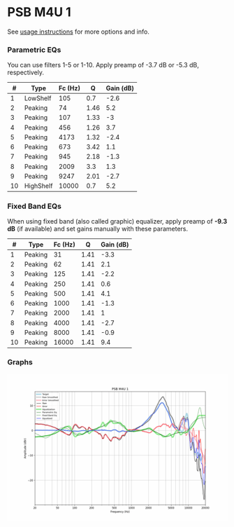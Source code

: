 # PSB M4U 1
See [usage instructions](https://github.com/jaakkopasanen/AutoEq#usage) for more options and info.

### Parametric EQs
You can use filters 1-5 or 1-10. Apply preamp of -3.7 dB or -5.3 dB, respectively.

|   # | Type      |   Fc (Hz) |    Q |   Gain (dB) |
|-----|-----------|-----------|------|-------------|
|   1 | LowShelf  |       105 | 0.7  |        -2.6 |
|   2 | Peaking   |        74 | 1.46 |         5.2 |
|   3 | Peaking   |       107 | 1.33 |        -3   |
|   4 | Peaking   |       456 | 1.26 |         3.7 |
|   5 | Peaking   |      4173 | 1.32 |        -2.4 |
|   6 | Peaking   |       673 | 3.42 |         1.1 |
|   7 | Peaking   |       945 | 2.18 |        -1.3 |
|   8 | Peaking   |      2009 | 3.3  |         1.3 |
|   9 | Peaking   |      9247 | 2.01 |        -2.7 |
|  10 | HighShelf |     10000 | 0.7  |         5.2 |

### Fixed Band EQs
When using fixed band (also called graphic) equalizer, apply preamp of **-9.3 dB** (if available) and set gains manually with these parameters.

|   # | Type    |   Fc (Hz) |    Q |   Gain (dB) |
|-----|---------|-----------|------|-------------|
|   1 | Peaking |        31 | 1.41 |        -3.3 |
|   2 | Peaking |        62 | 1.41 |         2.1 |
|   3 | Peaking |       125 | 1.41 |        -2.2 |
|   4 | Peaking |       250 | 1.41 |         0.6 |
|   5 | Peaking |       500 | 1.41 |         4.1 |
|   6 | Peaking |      1000 | 1.41 |        -1.3 |
|   7 | Peaking |      2000 | 1.41 |         1   |
|   8 | Peaking |      4000 | 1.41 |        -2.7 |
|   9 | Peaking |      8000 | 1.41 |        -0.9 |
|  10 | Peaking |     16000 | 1.41 |         9.4 |

### Graphs
![](./PSB%20M4U%201.png)

